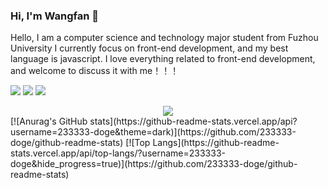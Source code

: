 ### Hi, I'm Wangfan 👋
Hello, I am a computer science and technology major student from Fuzhou University
I currently focus on front-end development, and my best language is javascript. I love everything related to front-end development, and welcome to discuss it with me！！！
<!--
**233333-doge/233333-doge** is a ✨ _special_ ✨ repository because its `README.md` (this file) appears on your GitHub profile.

Here are some ideas to get you started:

- 🔭 I’m currently working on ...
- 🌱 I’m currently learning ...
- 👯 I’m looking to collaborate on ...
- 🤔 I’m looking for help with ...
- 💬 Ask me about ...
- 📫 How to reach me: ...
- 😄 Pronouns: ...
- ⚡ Fun fact: ...
-->
<span > <img src="https://img.shields.io/badge/-HTML5-E34F26?style=flat-square&logo=html5&logoColor=white" /> <img src="https://img.shields.io/badge/-CSS3-1572B6?style=flat-square&logo=css3" /> <img src="https://img.shields.io/badge/-JavaScript-oringe?style=flat-square&logo=javascript">
  <div align="center"> <img src="https://activity-graph.herokuapp.com/graph?username=233333-doge&theme=xcode" /> </div>
[![Anurag's GitHub stats](https://github-readme-stats.vercel.app/api?username=233333-doge&theme=dark)](https://github.com/233333-doge/github-readme-stats)
[![Top Langs](https://github-readme-stats.vercel.app/api/top-langs/?username=233333-doge&hide_progress=true)](https://github.com/233333-doge/github-readme-stats)
